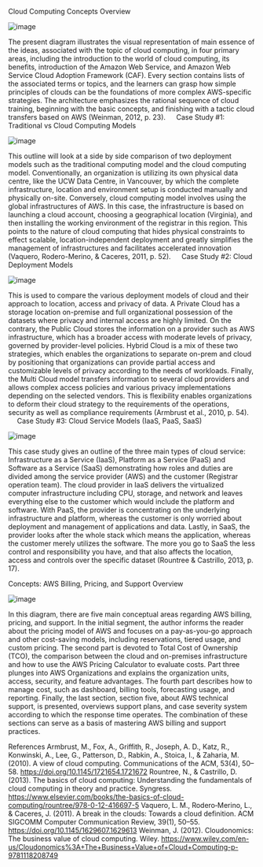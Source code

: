Cloud Computing Concepts Overview

![image](https://github.com/user-attachments/assets/65435caf-df6b-4b92-8c4a-a2c51de48a9d)

The present diagram illustrates the visual representation of main essence of the ideas, associated with the topic of cloud computing, in four primary areas, including the introduction to the world of cloud computing, its benefits, introduction of the Amazon Web Service, and Amazon Web Service Cloud Adoption Framework (CAF). Every section contains lists of the associated terms or topics, and the learners can grasp how simple principles of clouds can be the foundations of more complex AWS-specific strategies. The architecture emphasizes the rational sequence of cloud training, beginning with the basic concepts, and finishing with a tactic cloud transfers based on AWS (Weinman, 2012, p. 23).
 
Case Study #1: Traditional vs Cloud Computing Models

![image](https://github.com/user-attachments/assets/1bff1481-86c0-45a4-97f8-7cdfc11972ba)

This outline will look at a side by side comparison of two deployment models such as the traditional computing model and the cloud computing model. Conventionally, an organization is utilizing its own physical data centre, like the UCW Data Centre, in Vancouver, by which the complete infrastructure, location and environment setup is conducted manually and physically on-site. Conversely, cloud computing model involves using the global infrastructures of AWS. In this case, the infrastructure is based on launching a cloud account, choosing a geographical location (Virginia), and then installing the working environment of the registrar in this region. This points to the nature of cloud computing that hides physical constraints to effect scalable, location-independent deployment and greatly simplifies the management of infrastructures and facilitates accelerated innovation (Vaquero, Rodero-Merino, & Caceres, 2011, p. 52).
 
Case Study #2: Cloud Deployment Models

![image](https://github.com/user-attachments/assets/d58640d3-9166-42d7-abd3-2342c9b55555)

This is used to compare the various deployment models of cloud and their approach to location, access and privacy of data. A Private Cloud has a storage location on-premise and full organizational possession of the datasets where privacy and internal access are highly limited. On the contrary, the Public Cloud stores the information on a provider such as AWS infrastructure, which has a broader access with moderate levels of privacy, governed by provider-level policies. Hybrid Cloud is a mix of these two strategies, which enables the organizations to separate on-prem and cloud by positioning that organizations can provide partial access and customizable levels of privacy according to the needs of workloads. Finally, the Multi Cloud model transfers information to several cloud providers and allows complex access policies and various privacy implementations depending on the selected vendors. This is flexibility enables organizations to deform their cloud strategy to the requirements of the operations, security as well as compliance requirements (Armbrust et al., 2010, p. 54).
 
Case Study #3: Cloud Service Models (IaaS, PaaS, SaaS)

![image](https://github.com/user-attachments/assets/d256559f-9ec6-4746-8199-51f23ec5338f)
 
This case study gives an outline of the three main types of cloud service: Infrastructure as a Service (IaaS), Platform as a Service (PaaS) and Software as a Service (SaaS) demonstrating how roles and duties are divided among the service provider (AWS) and the customer (Registrar operation team). The cloud provider in IaaS delivers the virtualized computer infrastructure including CPU, storage, and network and leaves everything else to the customer which would include the platform and software. With PaaS, the provider is concentrating on the underlying infrastructure and platform, whereas the customer is only worried about deployment and management of applications and data. Lastly, in SaaS, the provider looks after the whole stack which means the application, whereas the customer merely utilizes the software. The more you go to SaaS the less control and responsibility you have, and that also affects the location, access and controls over the specific dataset (Rountree & Castrillo, 2013, p. 17).

Concepts: AWS Billing, Pricing, and Support Overview

![image](https://github.com/user-attachments/assets/851b4524-775f-428c-9e8b-a43be38a997d)
 
In this diagram, there are five main conceptual areas regarding AWS billing, pricing, and support. In the initial segment, the author informs the reader about the pricing model of AWS and focuses on a pay-as-you-go approach and other cost-saving models, including reservations, tiered usage, and custom pricing. The second part is devoted to Total Cost of Ownership (TCO), the comparison between the cloud and on-premises infrastructure and how to use the AWS Pricing Calculator to evaluate costs. Part three plunges into AWS Organizations and explains the organization units, access, security, and feature advantages. The fourth part describes how to manage cost, such as dashboard, billing tools, forecasting usage, and reporting. Finally, the last section, section five, about AWS technical support, is presented, overviews support plans, and case severity system according to which the response time operates. The combination of these sections can serve as a basis of mastering AWS billing and support practices.

References
Armbrust, M., Fox, A., Griffith, R., Joseph, A. D., Katz, R., Konwinski, A., Lee, G., Patterson, D., Rabkin, A., Stoica, I., & Zaharia, M. (2010). A view of cloud computing. Communications of the ACM, 53(4), 50–58. https://doi.org/10.1145/1721654.1721672
Rountree, N., & Castrillo, D. (2013). The basics of cloud computing: Understanding the fundamentals of cloud computing in theory and practice. Syngress. https://www.elsevier.com/books/the-basics-of-cloud-computing/rountree/978-0-12-416697-5
Vaquero, L. M., Rodero‐Merino, L., & Caceres, J. (2011). A break in the clouds: Towards a cloud definition. ACM SIGCOMM Computer Communication Review, 39(1), 50–55. https://doi.org/10.1145/1629607.1629613
Weinman, J. (2012). Cloudonomics: The business value of cloud computing. Wiley. https://www.wiley.com/en-us/Cloudonomics%3A+The+Business+Value+of+Cloud+Computing-p-9781118208749
